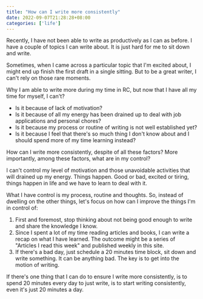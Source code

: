 ```yaml
---
title: "How can I write more consistently"
date: 2022-09-07T21:28:28+08:00
categories: ['life']
---
```


Recently, I have not been able to write as productively as I can as before.
I have a couple of topics I can write about. It is just hard for me to sit down
and write.

Sometimes, when I came across a particular topic that I'm excited about, I
might end up finish the first draft in a single sitting. But to be a great
writer, I can't rely on those rare moments.

Why I am able to write more during my time in RC, but now that I have
all my time for myself, I can't?

- Is it because of lack of motivation?
- Is it because of all my energy has been drained up to deal with job
applications and personal chores?
- Is it because my process or routine of writing is not well established yet?
- Is it because I feel that there's so much thing I don't know about and I should
spend more of my time learning instead?

How can I write more consistently, despite of all these factors? More
importantly, among these factors, what are in my control?

I can't control my level of motivation and those unavoidable activities that
will drained up my energy. Things happen. Good or bad, excited or tiring,
things happen in life and we have to learn to deal with it.

What I have control is my process, routine and thoughts. So, instead of
dwelling on the other things, let's focus on how can I improve the things I'm
in control of:

1. First and foremost, stop thinking about not being good enough to write and
   share the knowledge I know.
2. Since I spent a lot of my time reading articles and books, I can write a
   recap on what I have learned. The outcome might be a series of "Articles I
   read this week" and published weekly in this site.
3. If there's a bad day, just schedule a 20 minutes time block, sit down and
   write something. It can be anything bad. The key is to get into the motion
   of writing.

If there's one thing that I can do to ensure I write more consistently, is to
spend 20 minutes every day to just write, is to start writing consistently,
even it's just 20 minutes a day.

